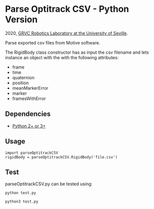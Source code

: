 # Parse Optitrack CSV - Python Version
2020, [ GRVC Robotics Laboratory at the University of Seville](https://grvc.us.es/).

Parse exported csv files from Motive software.

The RigidBody class constructor has as input the csv filename and lets instance an object with the with the following attributes:
* frame
* time
* quaternion
* position
* meanMarkerError
* marker
* framesWithError

## Dependencies
* [Python 2+ or 3+](https://www.python.org/)

## Usage
```
import parseOptitrackCSV
rigidBody = parseOptitrackCSV.RigidBody('file.csv')
```

## Test
parseOptitrackCSV.py can be tested using:
```
python test.py
```
```
python3 test.py
```
